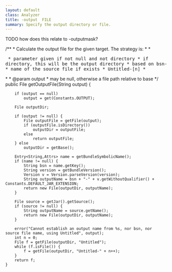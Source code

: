 ```yaml
---
layout: default
class: Analyzer
title: -output  FILE
summary: Specify the output directory or file.
---
```


TODO how does this relate to -outputmask?

/**
	 * Calculate the output file for the given target. The strategy is:
	 * 
	 * <pre>
	 * parameter given if not null and not directory
	 * if directory, this will be the output directory
	 * based on bsn-version.jar
	 * name of the source file if exists
	 * Untitled-[n]
	 * </pre>
	 * 
	 * @param output
	 *            may be null, otherwise a file path relative to base
	 */
	public File getOutputFile(String output) {

		if (output == null)
			output = get(Constants.OUTPUT);

		File outputDir;

		if (output != null) {
			File outputFile = getFile(output);
			if (outputFile.isDirectory())
				outputDir = outputFile;
			else
				return outputFile;
		} else
			outputDir = getBase();

		Entry<String,Attrs> name = getBundleSymbolicName();
		if (name != null) {
			String bsn = name.getKey();
			String version = getBundleVersion();
			Version v = Version.parseVersion(version);
			String outputName = bsn + "-" + v.getWithoutQualifier() + Constants.DEFAULT_JAR_EXTENSION;
			return new File(outputDir, outputName);
		}

		File source = getJar().getSource();
		if (source != null) {
			String outputName = source.getName();
			return new File(outputDir, outputName);
		}

		error("Cannot establish an output name from %s, nor bsn, nor source file name, using Untitled", output);
		int n = 0;
		File f = getFile(outputDir, "Untitled");
		while (f.isFile()) {
			f = getFile(outputDir, "Untitled-" + n++);
		}
		return f;
	}